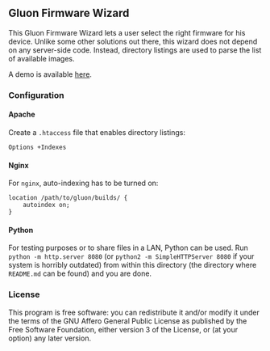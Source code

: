 Gluon Firmware Wizard
---

This Gluon Firmware Wizard lets a user select the right firmware for his device. Unlike some other solutions out there, this wizard does not depend on any server-side code. Instead, directory listings are used to parse the list of available images.

A demo is available [here](https://codedust.github.io/gluon-firmware-wizard/).

### Configuration
#### Apache
Create a `.htaccess` file that enables directory listings:
```
Options +Indexes
```

#### Nginx
For `nginx`, auto-indexing has to be turned on:
```
location /path/to/gluon/builds/ {
    autoindex on;
}
```

#### Python
For testing purposes or to share files in a LAN, Python can be used. Run `python -m http.server 8080` (or `python2 -m SimpleHTTPServer 8080` if your system is  horribly outdated) from within this directory (the directory where `README.md` can be found) and you are done.

### License
This program is free software: you can redistribute it and/or modify
it under the terms of the GNU Affero General Public License as published by
the Free Software Foundation, either version 3 of the License, or
(at your option) any later version.
